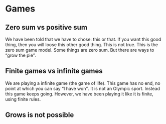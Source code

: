 # Games

## Zero sum vs positive sum
We have been told that we have to chose: this or that. If you want this good thing, then you will loose this other good thing. This is not true. This is the zero sum game model. Some things are zero sum. But there are ways to <q>grow the pie</q>. 

## Finite games vs infinite games
We are playing a infinite game (the game of life). This game has no end, no point at which you can say <q>I have won</q>. It is not an Olympic sport. Instead this game keeps going. However, we have been playing it like it is finite, using finite rules. 

## Grows is not possible
